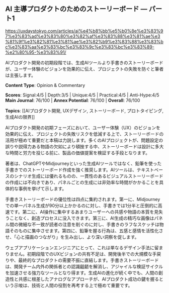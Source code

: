 ## AI 主導プロダクトのためのストーリーボード ― パート1

https://uxdaystokyo.com/articles/ai%e4%b8%bb%e5%b0%8e%e3%83%97%e3%83%ad%e3%83%80%e3%82%af%e3%83%88%e3%81%ae%e3%81%9f%e3%82%81%e3%81%ae%e3%82%b9%e3%83%88%e3%83%bc%e3%83%aa%e3%83%bc%e3%83%9c%e3%83%bc%e3%83%89-%e2%80%95-%e3%83%91/

AIプロダクト開発の初期段階では、生成AIツールより手書きのストーリーボードが、ユーザー体験のビジョンを効果的に伝え、プロジェクトの失敗を防ぐと筆者は主張します。

**Content Type**: Opinion & Commentary

**Scores**: Signal:4/5 | Depth:3/5 | Unique:4/5 | Practical:4/5 | Anti-Hype:4/5
**Main Journal**: 76/100 | **Annex Potential**: 76/100 | **Overall**: 76/100

**Topics**: [[AIプロダクト開発, UXデザイン, ストーリーボード, プロトタイピング, 生成AIの限界]]

AIプロダクト開発の初期フェーズにおいて、ユーザー体験（UX）のビジョンを効果的に伝え、プロジェクトの失敗リスクを低減する上で、ストーリーボードの活用が極めて重要だと本稿は力説します。多くのAIプロジェクトが、問題設定の誤りや説得力ある物語の欠如により頓挫する中、ストーリーボードは設計に多大な時間と労力を投じる前に、製品の価値提案を検証する手段となります。

著者は、ChatGPTやMidjourneyといった生成AIツールではなく、鉛筆を使った手書きでのストーリーボード作成を強く推奨します。AIツールは、テキストベースのシナリオ生成には優れるものの、一貫性のあるビジュアルストーリーボードの作成には不向きであり、パネルごとの生成には非効率な時間がかかることを具体的な事例を挙げて示します。

手書きストーリーボードの優位性は四点に集約されます。第一に、Midjourneyでの単一パネル生成が90分以上かかるのに対し、手書きでは1分半と圧倒的に高速です。第二に、AI操作に集中するあまりユーザーへの共感や物語の本質を見失うことなく、創造プロセスに没入できます。第三に、AI生成の精巧な画像はパネル間の微細な不一致が読者の注意を削ぐのに対し、手書きのラフなスケッチは物語そのものに集中させます。第四に、鉛筆を握る行為は、五感と感情を活性化させ、「心と描画のつながり」を生み出し、より深い洞察を促します。

ウェブアプリケーションエンジニアにとって、これは単なるデザイン手法に留まりません。初期段階でのUXビジョンの共有不足は、開発後半での大規模な手戻りや、最終的なプロダクトの需要不振に直結します。手書きストーリーボードは、開発チーム内外の関係者との認識齟齬を解消し、アジャイルな検証サイクルを加速させる強力なツールとなり得ます。生成AIの進化が続く中でも、人間の創造性と共感に根差したアナログなアプローチが、AIプロダクト成功の鍵を握るという示唆は、技術と人間の役割を再考する上で極めて重要です。
